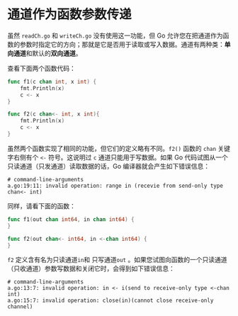 # **通道作为函数参数传递**

虽然 `readCh.go` 和 `writeCh.go` 没有使用这一功能，但 Go 允许您在把通道作为函数的参数时指定它的方向；那就是它是否用于读取或写入数据。通道有两种类：**单向通道**和默认的**双向通道**。

查看下面两个函数代码：

```go
func f1(c chan int, x int) {
    fmt.Println(x)
    c <- x
}

func f2(c chan<- int, x int){
    fmt.Println(x)
    c <- x
}
```

虽然两个函数实现了相同的功能，但它们的定义略有不同。`f2()` 函数的 `chan` 关键字右侧有个 `<-` 符号。这说明过 `c` 通道只能用于写数据。如果 Go 代码试图从一个只读通道（只发通道）读取数据的话，Go 编译器就会产生如下错误信息：

```shell
# command-line-arguments
a.go:19:11: invalid operation: range in (recevie from send-only type chan<- int)
```

同样，请看下面的函数：

```go
func f1(out chan int64, in chan int64) {
}

func f2(out chan<- int64, in <-chan int64) {
}
```

`f2` 定义含有名为只读通道`in`和 只写通道`out` 。如果您试图向函数的一个只读通道（只收通道）参数写数据和关闭它时，会得到如下错误信息：

```shell
# command-line-arguments
a.go:13:7: invalid operation: in <- i(send to receive-only type <-chan int)
a.go:15:7: invalid operation: close(in)(cannot close receive-only channel)
```

